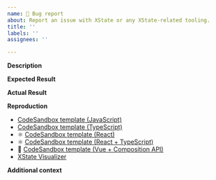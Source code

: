 ```yaml
---
name: 🐞 Bug report
about: Report an issue with XState or any XState-related tooling.
title: ''
labels: ''
assignees: ''

---
```


**Description**
<!-- A clear and concise description of what the bug is. -->

**Expected Result**
<!-- A clear and concise description of what you expected to happen. -->

**Actual Result**
<!-- A clear and concise description of what happened instead. -->

**Reproduction**
<!-- Create a reproduction of the issue from one of the following templates: -->
- [CodeSandbox template (JavaScript)](https://codesandbox.io/s/xstate-example-template-m4ckv)
- [CodeSandbox template (TypeScript)](https://codesandbox.io/s/xstate-typescript-template-s9kz8)
- ⚛︎ [CodeSandbox template (React)](https://codesandbox.io/s/xstate-react-template-3t2tg)
- ⚛︎ [CodeSandbox template (React + TypeScript)](https://codesandbox.io/s/xstate-react-typescript-template-wjdvn)
- 💚 [CodeSandbox template (Vue + Composition API)](https://codesandbox.io/s/xstate-vue-template-composition-api-1n23l)
- [XState Visualizer](https://stately.ai/viz/)

**Additional context**
<!-- Add any other context about the problem here (e.g., XState version) -->
